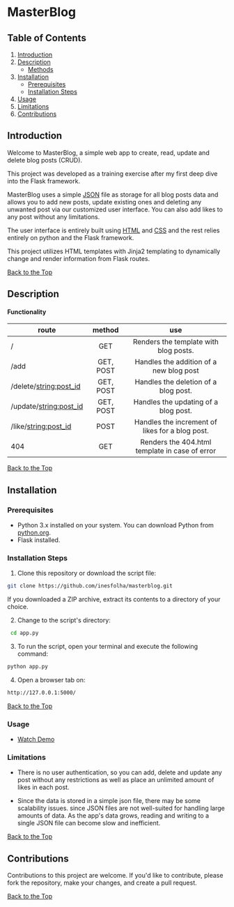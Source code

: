 # MasterBlog
<p id="top"></p>

## Table of Contents
1. [Introduction](#introduction)
2. [Description](#description)
    - [Methods](#functionality)
3. [Installation](#installation)
   - [Prerequisites](#prerequisites)
   - [Installation Steps](#installation-steps)
4. [Usage](#usage)
5. [Limitations](#limitations)
6. [Contributions](#contributions)



## Introduction                                     
Welcome to MasterBlog, a simple web app to create, read, update and delete blog posts (CRUD).

This project was developed as a training exercise after my first deep dive into the Flask framework. 

MasterBlog uses a simple [JSON](https://github.com/inesfolha/masterblog/blob/main/blog_posts.json) file as storage for all blog posts data and allows you to add new posts, update existing ones and deleting any unwanted post via our customized user interface. You can also add likes to any post without any limitations.

The user interface is entirely built using [HTML](https://github.com/inesfolha/masterblog/tree/main/templates) and [CSS](https://github.com/inesfolha/masterblog/blob/main/static/style.css) and the rest relies entirely on python and the Flask framework. 

This project utilizes HTML templates with Jinja2 templating to dynamically change and render information from Flask routes.

[Back to the Top](#top)

## Description


#### Functionality

| route                    |  method   |                       use                       |
|--------------------------|:---------:|:-----------------------------------------------:|
| /                        |    GET    |      Renders the template with blog posts.      |
| /add                     | GET, POST |     Handles the addition of a new blog post     |
| /delete/<string:post_id> | GET, POST |      Handles the deletion of a blog post.       |
| /update/<string:post_id> | GET, POST |      Handles the updating of a blog post.       |
| /like/<string:post_id>   |   POST    | Handles the increment of likes for a blog post. |
| 404                      |    GET    | Renders the 404.html template in case of error  |

[Back to the Top](#top)
## Installation

### Prerequisites

- Python 3.x installed on your system. You can download Python from [python.org](https://www.python.org/downloads/).
- Flask installed. 

### Installation Steps

1. Clone this repository or download the script file:

```bash
git clone https://github.com/inesfolha/masterblog.git 
```

If you downloaded a ZIP archive, extract its contents to a directory of your choice.

2. Change to the script's directory:

 ```bash
  cd app.py
```
3. To run the script, open your terminal and execute the following command:
```bash
python app.py
```

4. Open a browser tab on:
```bash
http://127.0.0.1:5000/
```

[Back to the Top](#top)

### Usage
 * [Watch Demo](https://www.youtube.com/watch?v=YFz7mqcHktY)


### Limitations

* There is no user authentication, so you can add, delete and update any post without any restrictions as well as place an unlimited amount of likes in each post.


* Since the data is stored in a simple json file, there may be some scalability issues. since JSON files are not well-suited for handling large amounts of data. As the app's data grows, reading and writing to a single JSON file can become slow and inefficient. 

[Back to the Top](#top)

## Contributions

Contributions to this project are welcome. If you'd like to contribute, please fork the repository, make your changes, and create a pull request.

[Back to the Top](#top)